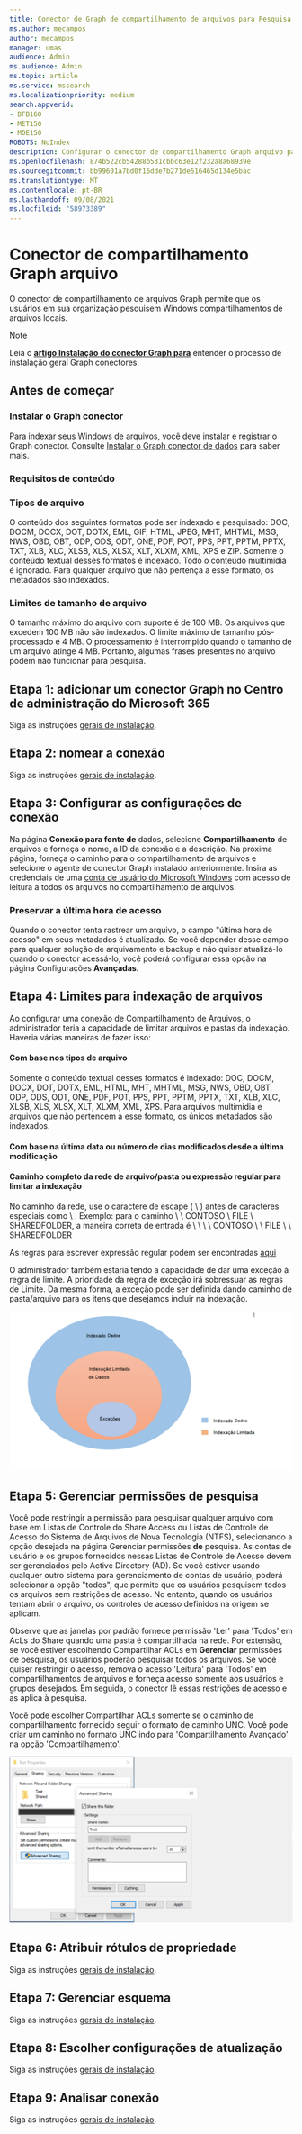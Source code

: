 ```yaml
---
title: Conector de Graph de compartilhamento de arquivos para Pesquisa da Microsoft
ms.author: mecampos
author: mecampos
manager: umas
audience: Admin
ms.audience: Admin
ms.topic: article
ms.service: mssearch
ms.localizationpriority: medium
search.appverid:
- BFB160
- MET150
- MOE150
ROBOTS: NoIndex
description: Configurar o conector de compartilhamento Graph arquivo para Pesquisa da Microsoft
ms.openlocfilehash: 874b522cb54288b531cbbc63e12f232a8a68939e
ms.sourcegitcommit: bb99601a7bd0f16dde7b271de516465d134e5bac
ms.translationtype: MT
ms.contentlocale: pt-BR
ms.lasthandoff: 09/08/2021
ms.locfileid: "58973389"
---
```

<!---Previous ms.author: rusamai --->

# <a name="file-share-graph-connector"></a>Conector de compartilhamento Graph arquivo

O conector de compartilhamento de arquivos Graph permite que os usuários em sua organização pesquisem Windows compartilhamentos de arquivos locais.

> [!NOTE]
> Leia o [**artigo Instalação do conector Graph para**](configure-connector.md) entender o processo de instalação geral Graph conectores.

## <a name="before-you-get-started"></a>Antes de começar

### <a name="install-the-graph-connector-agent"></a>Instalar o Graph conector

Para indexar seus Windows de arquivos, você deve instalar e registrar o Graph conector. Consulte [Instalar o Graph conector de dados](graph-connector-agent.md) para saber mais.  

### <a name="content-requirements"></a>Requisitos de conteúdo

### <a name="file-types"></a>Tipos de arquivo

O conteúdo dos seguintes formatos pode ser indexado e pesquisado: DOC, DOCM, DOCX, DOT, DOTX, EML, GIF, HTML, JPEG, MHT, MHTML, MSG, NWS, OBD, OBT, ODP, ODS, ODT, ONE, PDF, POT, PPS, PPT, PPTM, PPTX, TXT, XLB, XLC, XLSB, XLS, XLSX, XLT, XLXM, XML, XPS e ZIP. Somente o conteúdo textual desses formatos é indexado. Todo o conteúdo multimídia é ignorado. Para qualquer arquivo que não pertença a esse formato, os metadados são indexados.

### <a name="file-size-limits"></a>Limites de tamanho de arquivo

O tamanho máximo do arquivo com suporte é de 100 MB. Os arquivos que excedem 100 MB não são indexados. O limite máximo de tamanho pós-processado é 4 MB. O processamento é interrompido quando o tamanho de um arquivo atinge 4 MB. Portanto, algumas frases presentes no arquivo podem não funcionar para pesquisa.

## <a name="step-1-add-a-graph-connector-in-the-microsoft-365-admin-center"></a>Etapa 1: adicionar um conector Graph no Centro de administração do Microsoft 365

Siga as instruções [gerais de instalação](./configure-connector.md).
<!---If the above phrase does not apply, delete it and insert specific details for your data source that are different from general setup instructions.-->

## <a name="step-2-name-the-connection"></a>Etapa 2: nomear a conexão

Siga as instruções [gerais de instalação](./configure-connector.md).
<!---If the above phrase does not apply, delete it and insert specific details for your data source that are different from general setup instructions.-->

## <a name="step-3-configure-the-connection-settings"></a>Etapa 3: Configurar as configurações de conexão

Na página **Conexão para fonte de** dados, selecione **Compartilhamento** de arquivos e forneça o nome, a ID da conexão e a descrição. Na próxima página, forneça o caminho para o compartilhamento de arquivos e selecione o agente de conector Graph instalado anteriormente. Insira as credenciais de uma [conta de usuário do Microsoft Windows](https://microsoft.com/windows) com acesso de leitura a todos os arquivos no compartilhamento de arquivos.

### <a name="preserve-last-access-time"></a>Preservar a última hora de acesso

Quando o conector tenta rastrear um arquivo, o campo "última hora de acesso" em seus metadados é atualizado. Se você depender desse campo para qualquer solução de arquivamento e backup e não quiser atualizá-lo quando o conector acessá-lo, você poderá configurar essa opção na página Configurações **Avançadas.**

## <a name="step-4-limits-for-file-indexing"></a>Etapa 4: Limites para indexação de arquivos

Ao configurar uma conexão de Compartilhamento de Arquivos, o administrador teria a capacidade de limitar arquivos e pastas da indexação. Haveria várias maneiras de fazer isso:

#### <a name="based-on-file-types"></a>Com base nos tipos de arquivo

Somente o conteúdo textual desses formatos é indexado: DOC, DOCM, DOCX, DOT, DOTX, EML, HTML, MHT, MHTML, MSG, NWS, OBD, OBT, ODP, ODS, ODT, ONE, PDF, POT, PPS, PPT, PPTM, PPTX, TXT, XLB, XLC, XLSB, XLS, XLSX, XLT, XLXM, XML, XPS. Para arquivos multimídia e arquivos que não pertencem a esse formato, os únicos metadados são indexados.

#### <a name="based-on-last-modified-date-or-number-of-days-since-last-modification"></a>Com base na última data ou número de dias modificados desde a última modificação

#### <a name="full-network-path-of-filefolder-or-regular-expression-to-limit-indexing"></a>Caminho completo da rede de arquivo/pasta ou expressão regular para limitar a indexação 

No caminho da rede, use o caractere de escape ( \\ ) antes de caracteres especiais como \\ . Exemplo: para o caminho \\ \\ CONTOSO \\ FILE \\ SHAREDFOLDER, a maneira correta de entrada é \\ \\ \\ \\ CONTOSO \\ \\ FILE \\ \\ SHAREDFOLDER

As regras para escrever expressão regular podem ser encontradas [aqui](https://docs.microsoft.com/dotnet/standard/base-types/regular-expression-language-quick-reference)

O administrador também estaria tendo a capacidade de dar uma exceção à regra de limite. A prioridade da regra de exceção irá sobressuar as regras de Limite. Da mesma forma, a exceção pode ser definida dando caminho de pasta/arquivo para os itens que desejamos incluir na indexação.

![Limites e Exceções.](media/file-connector/ExclusionRule.png)

## <a name="step-5-manage-search-permissions"></a>Etapa 5: Gerenciar permissões de pesquisa

Você pode restringir a permissão para pesquisar qualquer arquivo com base em Listas de Controle do Share Access ou Listas de Controle de Acesso do Sistema de Arquivos de Nova Tecnologia (NTFS), selecionando a opção desejada na página Gerenciar permissões **de** pesquisa. As contas de usuário e os grupos fornecidos nessas Listas de Controle de Acesso devem ser gerenciados pelo Active Directory (AD). Se você estiver usando qualquer outro sistema para gerenciamento de contas de usuário, poderá selecionar a opção "todos", que permite que os usuários pesquisem todos os arquivos sem restrições de acesso. No entanto, quando os usuários tentam abrir o arquivo, os controles de acesso definidos na origem se aplicam.

Observe que as janelas por padrão fornece permissão 'Ler' para 'Todos' em AcLs do Share quando uma pasta é compartilhada na rede. Por extensão, se você estiver escolhendo Compartilhar ACLs em **Gerenciar** permissões de pesquisa, os usuários poderão pesquisar todos os arquivos. Se você quiser restringir o acesso, remova o acesso 'Leitura' para 'Todos' em compartilhamentos de arquivos e forneça acesso somente aos usuários e grupos desejados. Em seguida, o conector lê essas restrições de acesso e as aplica à pesquisa.

Você pode escolher Compartilhar ACLs somente se o caminho de compartilhamento fornecido seguir o formato de caminho UNC. Você pode criar um caminho no formato UNC indo para 'Compartilhamento Avançado' na opção 'Compartilhamento'.

![Advanced_sharing.](media/file-connector/file-advanced-sharing.png)

## <a name="step-6-assign-property-labels"></a>Etapa 6: Atribuir rótulos de propriedade

Siga as instruções [gerais de instalação](./configure-connector.md).
<!---If the above phrase does not apply, delete it and insert specific details for your data source that are different from general setup instructions.-->

## <a name="step-7-manage-schema"></a>Etapa 7: Gerenciar esquema

Siga as instruções [gerais de instalação](./configure-connector.md).
<!---If the above phrase does not apply, delete it and insert specific details for your data source that are different from general setup instructions.-->

## <a name="step-8-choose-refresh-settings"></a>Etapa 8: Escolher configurações de atualização

Siga as instruções [gerais de instalação](./configure-connector.md).
<!---If the above phrase does not apply, delete it and insert specific details for your data source that are different from general setup instructions.-->

## <a name="step-9-review-connection"></a>Etapa 9: Analisar conexão

Siga as instruções [gerais de instalação](./configure-connector.md).
<!---If the above phrase does not apply, delete it and insert specific details for your data source that are different from general setup 
instructions.-->

<!---## Troubleshooting-->
<!---Insert troubleshooting recommendations for this data source-->

<!---## Limitations-->
<!---Insert limitations for this data source-->
